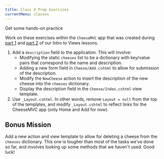 ```yaml
---
title: Class 4 Prep Exercises
currentMenu: classes
---
```


Get some hands-on practice

Work on these exercises within the `CheeseMVC` app that was created during [part 1](../../videos/intro-to-mvc-views-1/) and [part 2](../../videos/intro-to-mvc-views-2/) of our Intro to Views lessons.

1. Add a `description` field to the application. This will involve:
    - Modifying the static `cheeses` list to be a dictionary with key/value pairs that correspond to the name and description.
    - Adding a new form field in `Cheese/Add.cshtml` to allow for submission of the description.
    - Modify the `NewCheese` action to insert the description of the new cheese into the `cheeses` dictionary.
    - Display the description field in the `Cheese/Index.cshtml` view template.
2. Use `_Layout.cshtml`. In other words, remove `Layout = null` from the top of the templates, and modify `_Layout.cshtml` to reflect links for the CheeseMVC app (only Home and Add for now).

## Bonus Mission

Add a new action and view template to allow for deleting a cheese from the `cheeses` dictionary. This one is tougher than most of the tasks we've done so far, and involves looking up some methods that we haven't used. Good luck!

